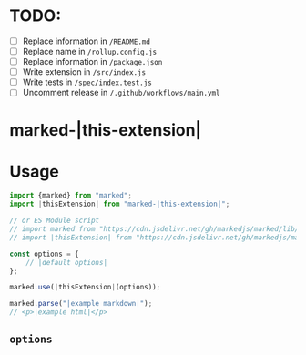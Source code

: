 <!-- The character `|` around a string denotes a place in this markdown file that needs to be changed for each extension. -->
<!-- You may also delete any comments you don't need anymore. -->

# TODO:

- [ ] Replace information in `/README.md`
- [ ] Replace name in `/rollup.config.js`
- [ ] Replace information in `/package.json`
- [ ] Write extension in `/src/index.js`
- [ ] Write tests in `/spec/index.test.js`
- [ ] Uncomment release in `/.github/workflows/main.yml`

<!-- Delete this line and above -->

# marked-|this-extension|
<!-- Description -->

# Usage
<!-- Show most examples of how to use this extension -->

```js
import {marked} from "marked";
import |thisExtension| from "marked-|this-extension|";

// or ES Module script
// import marked from "https://cdn.jsdelivr.net/gh/markedjs/marked/lib/marked.esm.js";
// import |thisExtension| from "https://cdn.jsdelivr.net/gh/markedjs/marked-|this-extension|/lib/index.mjs";

const options = {
	// |default options|
};

marked.use(|thisExtension|(options));

marked.parse("|example markdown|");
// <p>|example html|</p>
```

## `options`

<!-- If there are no options you can delete this section -->
